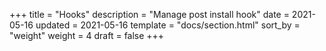 +++
title = "Hooks"
description = "Manage post install hook"
date = 2021-05-16
updated = 2021-05-16
template = "docs/section.html"
sort_by = "weight"
weight = 4
draft = false
+++
